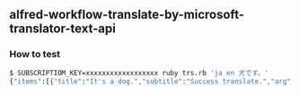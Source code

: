## alfred-workflow-translate-by-microsoft-translator-text-api

### How to test

```bash
$ SUBSCRIPTIOM_KEY=xxxxxxxxxxxxxxxxxx ruby trs.rb 'ja en 犬です。'
{"items":[{"title":"It's a dog.","subtitle":"Success translate.","arg":"It's a dog.","icon":"some_icon.png"}]}
```
